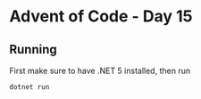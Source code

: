 # Advent of Code - Day 15

## Running

First make sure to have .NET 5 installed, then run

```bash
dotnet run
```
